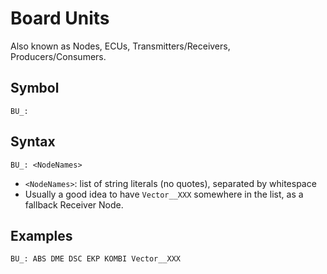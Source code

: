# Board Units

Also known as Nodes, ECUs, Transmitters/Receivers, Producers/Consumers.

## Symbol

    BU_:

## Syntax

    BU_: <NodeNames>

- `<NodeNames>`: list of string literals (no quotes), separated by whitespace
- Usually a good idea to have `Vector__XXX` somewhere in the list, as a fallback Receiver Node.

## Examples

    BU_: ABS DME DSC EKP KOMBI Vector__XXX
